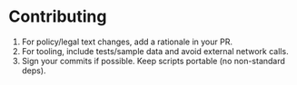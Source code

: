 # Contributing

1. For policy/legal text changes, add a rationale in your PR.
2. For tooling, include tests/sample data and avoid external network calls.
3. Sign your commits if possible. Keep scripts portable (no non-standard deps).
